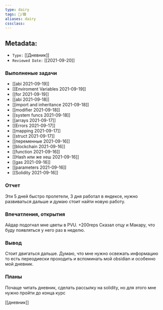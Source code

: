 ```yaml
---
type: dairy
tags: 📜️/🟥️
aliases: dairy
cssclass:
---
```


## Metadata:

- `Type:` [[Дневник]] 
- `Reviewed Date:` [[2021-09-20]]



### Выполненые задачи
- [[abi 2021-09-19]]
- [[Enviroment Variables 2021-09-19]]
- [[for 2021-09-19]]
- [[abi 2021-09-18]]
- [[import and inheritance 2021-09-18]]
- [[modifier 2021-09-18]]
- [[system funcs 2021-09-18]]
- [[arrays 2021-09-17]]
- [[Errors 2021-09-17]]
- [[mapping 2021-09-17]]
- [[struct 2021-09-17]]
- [[переменные 2021-09-16]]
- [[blockchain 2021-09-16]]
- [[function 2021-09-16]]
- [[Hash или же хеш 2021-09-16]]
- [[gas 2021-09-16]]
- [[parameters 2021-09-16]]
- [[Solidity 2021-09-16]]

### Отчет

Эти 5 дней быстро пролетели, 3 дня работал в яндексе, нужно развиваться дальше и думаю стоит найти новую работу.

### Впечатления, открытия

Айдар подогнал мне цветы в PVU. +200reps
Сказал отцу и Макару, что буду появляться у него раз в неделю.

### Вывод

Стоит двигаться дальше. Думаю, что мне нужно освежать информацию то есть переодиески проходить  и вспоминать мой obsidian и особенно мой дневник. 

### Планы

Почаще читать дневник, сделать рассылку на solidity, но для этого мне нужно пройти до конца курс 


[[дневник]]
